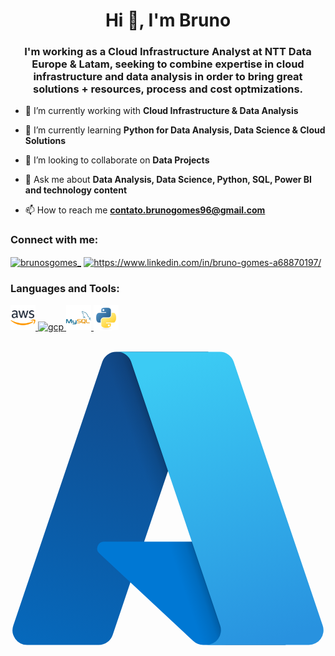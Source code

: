 <h1 align="center">Hi 👋, I'm Bruno</h1>
<h3 align="center">I'm working as a Cloud Infrastructure Analyst at NTT Data Europe & Latam, seeking to combine expertise in cloud infrastructure and data analysis in order to bring great solutions + resources, process and cost optmizations.</h3>

- 🔭 I’m currently working with **Cloud Infrastructure & Data Analysis**

- 🌱 I’m currently learning **Python for Data Analysis, Data Science & Cloud Solutions**

- 👯 I’m looking to collaborate on **Data Projects**

- 💬 Ask me about **Data Analysis, Data Science, Python, SQL, Power BI and technology content**

- 📫 How to reach me **contato.brunogomes96@gmail.com**

<h3 align="left">Connect with me:</h3>
<p align="left">
<a href="https://twitter.com/brunosgomes_" target="blank"><img align="center" src="https://raw.githubusercontent.com/rahuldkjain/github-profile-readme-generator/master/src/images/icons/Social/twitter.svg" alt="brunosgomes_" height="30" width="40" /></a>
<a href="https://www.linkedin.com/in/bruno-gomes-a68870197/" target="blank"><img align="center" src="https://raw.githubusercontent.com/rahuldkjain/github-profile-readme-generator/master/src/images/icons/Social/linked-in-alt.svg" alt="https://www.linkedin.com/in/bruno-gomes-a68870197/" height="30" width="40" /></a>

<h3 align="left">Languages and Tools:</h3>
<p align="left"> <a href="https://aws.amazon.com" target="_blank" rel="noreferrer"> <img src="https://raw.githubusercontent.com/devicons/devicon/master/icons/amazonwebservices/amazonwebservices-original-wordmark.svg" alt="aws" width="40" height="40"/> </a> <a href="https://cloud.google.com" target="_blank" rel="noreferrer"> <img src="https://www.vectorlogo.zone/logos/google_cloud/google_cloud-icon.svg" alt="gcp" width="40" height="40"/> </a> <a href="https://www.mongodb.com/" target="_blank" rel="noreferrer"> <img  src="https://raw.githubusercontent.com/devicons/devicon/master/icons/mysql/mysql-original-wordmark.svg" alt="mysql" width="40" height="40"/> </a> <a href="https://www.python.org" target="_blank" rel="noreferrer"> <img src="https://raw.githubusercontent.com/devicons/devicon/master/icons/python/python-original.svg" alt="python" width="40" height="40"/> </a> </p>
<svg viewBox="0 0 128 128" xmlns="http://www.w3.org/2000/svg"><defs><linearGradient id="azure-original-a" x1="60.919" y1="9.602" x2="18.667" y2="134.423" gradientUnits="userSpaceOnUse"><stop stop-color="#114A8B"/><stop offset="1" stop-color="#0669BC"/></linearGradient><linearGradient id="azure-original-b" x1="74.117" y1="67.772" x2="64.344" y2="71.076" gradientUnits="userSpaceOnUse"><stop stop-opacity=".3"/><stop offset=".071" stop-opacity=".2"/><stop offset=".321" stop-opacity=".1"/><stop offset=".623" stop-opacity=".05"/><stop offset="1" stop-opacity="0"/></linearGradient><linearGradient id="azure-original-c" x1="68.742" y1="5.961" x2="115.122" y2="129.525" gradientUnits="userSpaceOnUse"><stop stop-color="#3CCBF4"/><stop offset="1" stop-color="#2892DF"/></linearGradient></defs><path d="M46.09.002h40.685L44.541 125.137a6.485 6.485 0 01-6.146 4.413H6.733a6.482 6.482 0 01-5.262-2.699 6.474 6.474 0 01-.876-5.848L39.944 4.414A6.488 6.488 0 0146.09 0z" fill="url(#azure-original-a)" transform="translate(.587 4.468) scale(.91904)"/><path d="M97.28 81.607H37.987a2.743 2.743 0 00-1.874 4.751l38.1 35.562a5.991 5.991 0 004.087 1.61h33.574z" fill="#0078d4"/><path d="M46.09.002A6.434 6.434 0 0039.93 4.5L.644 120.897a6.469 6.469 0 006.106 8.653h32.48a6.942 6.942 0 005.328-4.531l7.834-23.089 27.985 26.101a6.618 6.618 0 004.165 1.519h36.396l-15.963-45.616-46.533.011L86.922.002z" fill="url(#azure-original-b)" transform="translate(.587 4.468) scale(.91904)"/><path d="M98.055 4.408A6.476 6.476 0 0091.917.002H46.575a6.478 6.478 0 016.137 4.406l39.35 116.594a6.476 6.476 0 01-6.137 8.55h45.344a6.48 6.48 0 006.136-8.55z" fill="url(#azure-original-c)" transform="translate(.587 4.468) scale(.91904)"/></svg>
